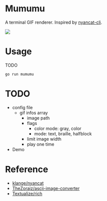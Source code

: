 # Mumumu
A terminal GIF renderer. Inspired by [nyancat-cli](https://github.com/klange/nyancat).

<a href="https://asciinema.org/a/x5uNhLnevjAfaHIxWvbvjJlDe" target="_blank"><img src="https://asciinema.org/a/x5uNhLnevjAfaHIxWvbvjJlDe.svg" /></a>
# Usage
TODO
```
go run mumumu
```

# TODO
- config file 
    - gif infos array
        - image path
        - flags
            - color mode: gray, color
            - mode: text, braille, halfblock
        - limit image width 
        - play one time
- Demo

# Reference
- [klange/nyancat](https://github.com/klange/nyancat)
- [TheZoraiz/ascii-image-converter](https://github.com/TheZoraiz/ascii-image-converter)
- [Textualize/rich](https://github.com/Textualize/rich)
